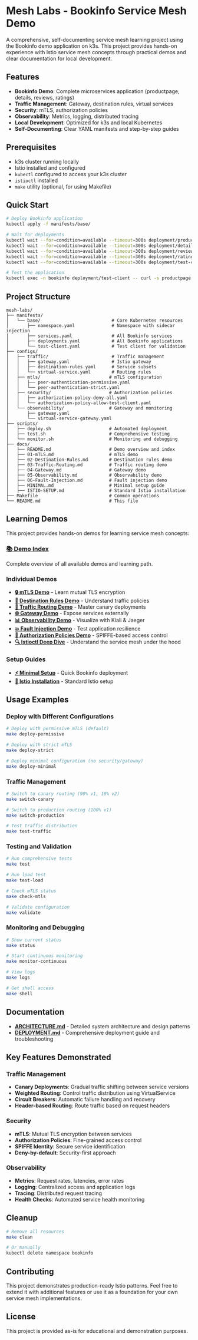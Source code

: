 # Mesh Labs - Bookinfo Service Mesh Demo

A comprehensive, self-documenting service mesh learning project using the Bookinfo demo application on k3s. This project provides hands-on experience with Istio service mesh concepts through practical demos and clear documentation for local development.

## Features

- **Bookinfo Demo**: Complete microservices application (productpage, details, reviews, ratings)
- **Traffic Management**: Gateway, destination rules, virtual services
- **Security**: mTLS, authorization policies
- **Observability**: Metrics, logging, distributed tracing
- **Local Development**: Optimized for k3s and local Kubernetes
- **Self-Documenting**: Clear YAML manifests and step-by-step guides

## Prerequisites

- k3s cluster running locally
- Istio installed and configured
- `kubectl` configured to access your k3s cluster
- `istioctl` installed
- `make` utility (optional, for using Makefile)

## Quick Start

```bash
# Deploy Bookinfo application
kubectl apply -f manifests/base/

# Wait for deployments
kubectl wait --for=condition=available --timeout=300s deployment/productpage-v1 -n bookinfo
kubectl wait --for=condition=available --timeout=300s deployment/details-v1 -n bookinfo
kubectl wait --for=condition=available --timeout=300s deployment/reviews-v1 -n bookinfo
kubectl wait --for=condition=available --timeout=300s deployment/ratings-v1 -n bookinfo
kubectl wait --for=condition=available --timeout=300s deployment/test-client -n bookinfo

# Test the application
kubectl exec -n bookinfo deployment/test-client -- curl -s productpage:9080/productpage
```

## Project Structure

```
mesh-labs/
├── manifests/
│   └── base/                           # Core Kubernetes resources
│       ├── namespace.yaml              # Namespace with sidecar injection
│       ├── services.yaml               # All Bookinfo services
│       ├── deployments.yaml            # All Bookinfo applications
│       └── test-client.yaml            # Test client for validation
├── configs/
│   ├── traffic/                        # Traffic management
│   │   ├── gateway.yaml                # Istio gateway
│   │   ├── destination-rules.yaml      # Service subsets
│   │   └── virtual-service.yaml        # Routing rules
│   ├── mtls/                          # mTLS configuration
│   │   ├── peer-authentication-permissive.yaml
│   │   └── peer-authentication-strict.yaml
│   ├── security/                      # Authorization policies
│   │   ├── authorization-policy-deny-all.yaml
│   │   └── authorization-policy-allow-test-client.yaml
│   └── observability/                 # Gateway and monitoring
│       ├── gateway.yaml
│       └── virtual-service-gateway.yaml
├── scripts/
│   ├── deploy.sh                      # Automated deployment
│   ├── test.sh                        # Comprehensive testing
│   └── monitor.sh                     # Monitoring and debugging
├── docs/
│   ├── README.md                      # Demo overview and index
│   ├── 01-mTLS.md                     # mTLS demo
│   ├── 02-Destination-Rules.md        # Destination rules demo
│   ├── 03-Traffic-Routing.md          # Traffic routing demo
│   ├── 04-Gateway.md                  # Gateway demo
│   ├── 05-Observability.md            # Observability demo
│   ├── 06-Fault-Injection.md          # Fault injection demo
│   ├── MINIMAL.md                     # Minimal setup guide
│   ├── ISTIO-SETUP.md                 # Standard Istio installation
├── Makefile                           # Common operations
└── README.md                          # This file
```

## Learning Demos

This project provides hands-on demos for learning service mesh concepts:

### [📚 Demo Index](docs/README.md)
Complete overview of all available demos and learning path.

### Individual Demos
- **[🔒 mTLS Demo](docs/01-mTLS.md)** - Learn mutual TLS encryption
- **[🎯 Destination Rules Demo](docs/02-Destination-Rules.md)** - Understand traffic policies
- **[🚦 Traffic Routing Demo](docs/03-Traffic-Routing.md)** - Master canary deployments
- **[🌐 Gateway Demo](docs/04-Gateway.md)** - Expose services externally
- **[📊 Observability Demo](docs/05-Observability.md)** - Visualize with Kiali & Jaeger
- **[💥 Fault Injection Demo](docs/06-Fault-Injection.md)** - Test application resilience
- **[🔐 Authorization Policies Demo](docs/07-Authorization-Policies.md)** - SPIFFE-based access control
- **[🔍 Istioctl Deep Dive](docs/ISTIOCTL-DEEP-DIVE.md)** - Understand the service mesh under the hood

### Setup Guides
- **[⚡ Minimal Setup](docs/MINIMAL.md)** - Quick Bookinfo deployment
- **[🔧 Istio Installation](docs/ISTIO-SETUP.md)** - Standard Istio setup

## Usage Examples

### Deploy with Different Configurations

```bash
# Deploy with permissive mTLS (default)
make deploy-permissive

# Deploy with strict mTLS
make deploy-strict

# Deploy minimal configuration (no security/gateway)
make deploy-minimal
```

### Traffic Management

```bash
# Switch to canary routing (90% v1, 10% v2)
make switch-canary

# Switch to production routing (100% v1)
make switch-production

# Test traffic distribution
make test-traffic
```

### Testing and Validation

```bash
# Run comprehensive tests
make test

# Run load test
make test-load

# Check mTLS status
make check-mtls

# Validate configuration
make validate
```

### Monitoring and Debugging

```bash
# Show current status
make status

# Start continuous monitoring
make monitor-continuous

# View logs
make logs

# Get shell access
make shell
```

## Documentation

- **[ARCHITECTURE.md](docs/ARCHITECTURE.md)** - Detailed system architecture and design patterns
- **[DEPLOYMENT.md](docs/DEPLOYMENT.md)** - Comprehensive deployment guide and troubleshooting

## Key Features Demonstrated

### Traffic Management
- **Canary Deployments**: Gradual traffic shifting between service versions
- **Weighted Routing**: Control traffic distribution using VirtualService
- **Circuit Breakers**: Automatic failure handling and recovery
- **Header-based Routing**: Route traffic based on request headers

### Security
- **mTLS**: Mutual TLS encryption between services
- **Authorization Policies**: Fine-grained access control
- **SPIFFE Identity**: Secure service identification
- **Deny-by-default**: Security-first approach

### Observability
- **Metrics**: Request rates, latencies, error rates
- **Logging**: Centralized access and application logs
- **Tracing**: Distributed request tracing
- **Health Checks**: Automated service health monitoring

## Cleanup

```bash
# Remove all resources
make clean

# Or manually
kubectl delete namespace bookinfo
```

## Contributing

This project demonstrates production-ready Istio patterns. Feel free to extend it with additional features or use it as a foundation for your own service mesh implementations.

## License

This project is provided as-is for educational and demonstration purposes.